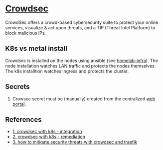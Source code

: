 # [Crowdsec](https://crowdsec.net)

CrowdSec offers a crowd-based cybersecurity suite to protect your online services,
visualize & act upon threats, and a TIP (Threat Intel Platform) to block malicious IPs.

## K8s vs metal install

Crowdsec is installed on the nodes using ansible (see [homelab-infra](https://github.com/ahgraber/homelab-infra)).
The node installation watches LAN traffic and protects the nodes themselves.
The k8s installtion watches ingress and protects the cluster.

## Secrets

1. Crowsec secret must be (manually) created from the centralized [web portal](https://app.crowdsec.net/instances).

## References

- [1. crowdsec with k8s - integration](https://crowdsec.net/blog/kubernetes-crowdsec-integration/)
- [2. crowdsec with k8s - remediation](https://crowdsec.net/blog/kubernetes-crowdsec-integration-remediation/)
- [3. how to mitigate security threats with crowdsec and traefik](https://www.crowdsec.net/blog/how-to-mitigate-security-threats-with-crowdsec-and-traefik)
